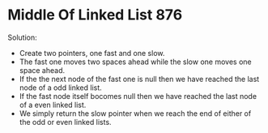 # Middle Of Linked List 876

Solution:
- Create two pointers, one fast and one slow.
- The fast one moves two spaces ahead while the slow one moves one space ahead.
- If the the next node of the fast one is null then we have reached the last node of a odd linked list.
- If the fast node itself bocomes null then we have reached the last node of a even linked list.
- We simply return the slow pointer when we reach the end of either of the odd or even linked lists.

